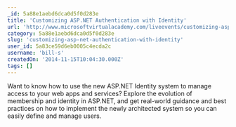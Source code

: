 ```yaml
---
_id: 5a88e1aebd6dca0d5f0d283e
title: 'Customizing ASP.NET Authentication with Identity'
url: 'http://www.microsoftvirtualacademy.com/liveevents/customizing-asp-net-authentication-with-identity'
category: 5a88e1aebd6dca0d5f0d283e
slug: 'customizing-asp-net-authentication-with-identity'
user_id: 5a83ce59d6eb0005c4ecda2c
username: 'bill-s'
createdOn: '2014-11-15T10:04:30.000Z'
tags: []
---
```


Want to know how to use the new ASP.NET Identity system to manage access to your web apps and services? Explore the evolution of membership and identity in ASP.NET, and get real-world guidance and best practices on how to implement the newly architected system so you can easily define and manage users.
